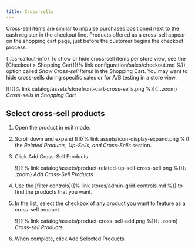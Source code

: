 ```yaml
---
title: Cross-sells
---
```


Cross-sell items are similar to impulse purchases positioned next to the cash register in the checkout line. Products offered as a cross-sell appear on the shopping cart page, just before the customer begins the checkout process.

{:.bs-callout-info}
To show or hide cross-sell items per store view, see the [Checkout > Shopping Cart]({% link configuration/sales/checkout.md %}) option called _Show Cross-sell Items_ in the Shopping Cart. You may want to hide cross-sells during specific sales or for A/B testing in a store view.

![]({% link catalog/assets/storefront-cart-cross-sells.png %}){: .zoom}
_Cross-sells in Shopping Cart_

## Select cross-sell products

1. Open the product in edit mode.

1. Scroll down and expand ![]({% link assets/icon-display-expand.png %}) the _Related Products, Up-Sells, and Cross-Sells_ section.

1. Click <span class="btn">Add Cross-Sell Products</span>.

    ![]({% link catalog/assets/product-related-up-sell-cross-sell.png %}){: .zoom}
    _Add Cross-Sell Products_

1. Use the [filter controls]({% link stores/admin-grid-controls.md %}) to find the products that you want.

1. In the list, select the checkbox of any product you want to feature as a cross-sell product.

    ![]({% link catalog/assets/product-cross-sell-add.png %}){: .zoom}
    _Cross-sell Products_

1. When complete, click <span class="btn">Add Selected Products</span>.

